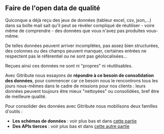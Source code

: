 
## Faire de l'open data de qualité

Quiconque a déjà reçu des jeux de données (tableur excel, csv, json,...) dans sa boîte mail sait qu'il peut se révéler compliqué de réutiliser - voire même  de comprendre - des données que vous n'avez pas produites vous-même.

De telles données peuvent arriver incomplètes, pas assez bien structurées, des colonnes ou des champs peuvent manquer, certaines entrées ne respectent pas le référentiel ou ne sont pas géolocalisées...

Reçues ainsi ces données ne sont ni "propres" ni réutilisables.

Avec Gitribute nous essayons de **répondre à ce besoin de consolidation des données**, pour commencer car ce besoin nous le rencontrons tous les jours nous-mêmes dans le cadre de missions pour nos clients : leurs données peuvent toujours être mieux "nettoyées" ou consolidées, bref être de meilleure qualité.

Pour consolider des données avec Gitribute nous mobilisons deux familles d'outils :

- **Les schémas de données** : voir plus bas et dans [cette partie](/tutorial-edition#tutorial-edition-3-edition-csv-fields)
- **Des APIs tierces** : voir plus bas et dans  [cette autre partie](/tutorial-edition#tutorial-edition-5-edition-csv-consolidation_field)
